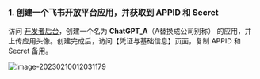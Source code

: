 ### 1. 创建一个飞书开放平台应用，并获取到 APPID 和 Secret

访问 [开发者后台](https://open.feishu.cn/app?lang=zh-CN)，创建一个名为 **ChatGPT_A**（A替换成公司别称） 的应用，并上传应用头像。创建完成后，访问【凭证与基础信息】页面，复制 APPID 和 Secret 备用。

![image-20230210012031179](https://postimg.aliavv.com/picgo/202302100120339.png)
